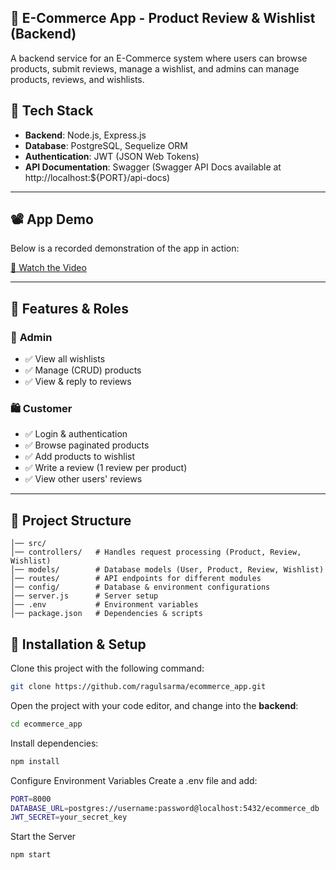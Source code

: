 ## 🛒 E-Commerce App - Product Review & Wishlist (Backend)

A backend service for an E-Commerce system where users can browse products, submit reviews, manage a wishlist, and admins can manage products, reviews, and wishlists.

## 🚀 Tech Stack  
- **Backend**: Node.js, Express.js  
- **Database**: PostgreSQL, Sequelize ORM  
- **Authentication**: JWT (JSON Web Tokens)  
- **API Documentation**: Swagger  (Swagger API Docs available at http://localhost:${PORT}/api-docs)

---

## 📽️ App Demo
Below is a recorded demonstration of the app in action:

[🎥 Watch the Video](https://drive.google.com/file/d/1lJ1o8uX6MTjLcpLbzzTvPDtqXfoYfLF0/view?usp=sharing)

---

## 📌 Features & Roles  

### 👤 **Admin**  
- ✅ View all wishlists  
- ✅ Manage (CRUD) products  
- ✅ View & reply to reviews  

### 🛍️ **Customer**  
- ✅ Login & authentication  
- ✅ Browse paginated products  
- ✅ Add products to wishlist  
- ✅ Write a review (1 review per product)  
- ✅ View other users' reviews  

---

## 📁 Project Structure  

```code
│── src/
│── controllers/   # Handles request processing (Product, Review, Wishlist)
│── models/        # Database models (User, Product, Review, Wishlist)
│── routes/        # API endpoints for different modules
│── config/        # Database & environment configurations
│── server.js      # Server setup
│── .env           # Environment variables
│── package.json   # Dependencies & scripts

```

## 🔹 Installation & Setup  

Clone this project with the following command:

```bash
git clone https://github.com/ragulsarma/ecommerce_app.git
```

Open the project with your code editor, and change into the **backend**:

```bash
cd ecommerce_app
```

Install dependencies:

```bash
npm install
```

 Configure Environment Variables
Create a .env file and add:

```bash
PORT=8000
DATABASE_URL=postgres://username:password@localhost:5432/ecommerce_db
JWT_SECRET=your_secret_key
```
Start the Server

```bash
npm start
```